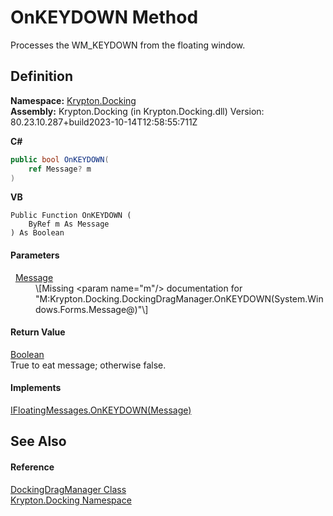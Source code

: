 # OnKEYDOWN Method


Processes the WM_KEYDOWN from the floating window.



## Definition
**Namespace:** <a href="98399376-cf41-9454-4b4d-4fab2ca20bc7.md">Krypton.Docking</a>  
**Assembly:** Krypton.Docking (in Krypton.Docking.dll) Version: 80.23.10.287+build2023-10-14T12:58:55:711Z

**C#**
``` C#
public bool OnKEYDOWN(
	ref Message? m
)
```
**VB**
``` VB
Public Function OnKEYDOWN ( 
	ByRef m As Message
) As Boolean
```



#### Parameters
<dl><dt>  <a href="https://learn.microsoft.com/dotnet/api/system.windows.forms.message" target="_blank" rel="noopener noreferrer">Message</a></dt><dd>\[Missing &lt;param name="m"/&gt; documentation for "M:Krypton.Docking.DockingDragManager.OnKEYDOWN(System.Windows.Forms.Message@)"\]</dd></dl>

#### Return Value
<a href="https://learn.microsoft.com/dotnet/api/system.boolean" target="_blank" rel="noopener noreferrer">Boolean</a>  
True to eat message; otherwise false.

#### Implements
<a href="565bb722-7fbf-cc95-4a2f-92786da65f05.md">IFloatingMessages.OnKEYDOWN(Message)</a>  


## See Also


#### Reference
<a href="19778691-abac-8e23-120e-b1812d34bcd8.md">DockingDragManager Class</a>  
<a href="98399376-cf41-9454-4b4d-4fab2ca20bc7.md">Krypton.Docking Namespace</a>  
